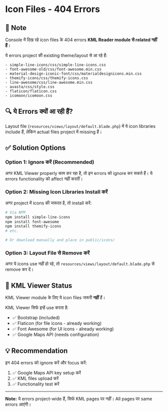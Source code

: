 # Icon Files - 404 Errors

## 📝 Note

Console में दिख रहे icon files के 404 errors **KML Reader module से related नहीं हैं**।

ये errors project की existing theme/layout से आ रहे हैं:

```
- simple-line-icons/css/simple-line-icons.css
- font-awesome-old/css/font-awesome.min.css
- material-design-iconic-font/css/materialdesignicons.min.css
- themify-icons/css/themify-icons.css
- line-awesome/css/line-awesome.min.css
- avasta/css/style.css
- flaticon/flaticon.css
- icomoon/icomoon.css
```

## 🔍 ये Errors क्यों आ रही हैं?

Layout file (`resources/views/layout/default.blade.php`) में ये icon libraries include हैं, लेकिन actual files project में missing हैं।

## ✅ Solution Options

### Option 1: Ignore करें (Recommended)

अगर KML Viewer properly काम कर रहा है, तो इन errors को ignore कर सकते हैं। ये errors functionality को affect नहीं करतीं।

### Option 2: Missing Icon Libraries Install करें

अगर project में icons की जरूरत है, तो install करें:

```bash
# Via NPM
npm install simple-line-icons
npm install font-awesome
npm install themify-icons
# etc.

# Or download manually and place in public/icons/
```

### Option 3: Layout File से Remove करें

अगर ये icons use नहीं हो रहे, तो `resources/views/layout/default.blade.php` से remove कर दें।

## 🎯 KML Viewer Status

KML Viewer module के लिए ये icon files जरूरी **नहीं** हैं। 

KML Viewer सिर्फ इन्हें use करता है:
- ✅ Bootstrap (included)
- ✅ Flaticon (for file icons - already working)
- ✅ Font Awesome (for UI icons - already working)
- ✅ Google Maps API (needs configuration)

## 💡 Recommendation

इन 404 errors को ignore करें और focus करें:
1. ✅ Google Maps API key setup करें
2. ✅ KML files upload करें
3. ✅ Functionality test करें

---

**Note:** ये errors project-wide हैं, सिर्फ KML pages पर नहीं। All pages पर same errors आएंगी।

